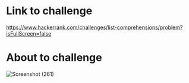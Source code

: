 #  Link to challenge
https://www.hackerrank.com/challenges/list-comprehensions/problem?isFullScreen=false

# About to challenge
![Screenshot (261)](https://github.com/maddydevgits/python-daily-challenges/assets/80885515/62351a49-3e06-411b-854b-16fa9a4f6433)
